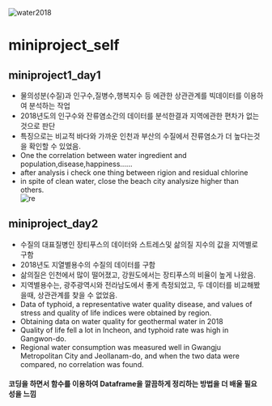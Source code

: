 ![water2018](https://user-images.githubusercontent.com/85270844/125163010-0a72c500-e1c6-11eb-86e0-758a81a5e83e.png)
# miniproject_self
## miniproject1_day1
* 물의성분(수질)과 인구수,질병수,행복지수 등 에관한 상관관계를 빅데이터를 이용하여 분석하는 작업
* 2018년도의 인구수와 잔류염소간의 데이터를 분석한결과 지역에관한 편차가 없는것으로 판단
* 특징으로는 비교적 바다와 가까운 인천과 부산의 수질에서 잔류염소가 더 높다는것을 확인할 수 있었음.
* One the correlation between water ingredient and population,disease,happiness......
* after analysis i check one thing between rigion and residual chlorine 
* in spite of clean water, close the beach city analysize higher than others.   
![re](https://user-images.githubusercontent.com/85270844/125190513-8d545800-e278-11eb-96ff-051d1f41dc9d.png)
## miniproject_day2

* 수질의 대표질병인 장티푸스의 데이터와 스트레스및 삶의질 지수의 값을 지역별로 구함
*  2018년도 지열별용수의 수질의 데이터를 구함
* 삶의질은 인천에서 많이 떨어졌고, 강원도에서는 장티푸스의 비율이 높게 나왔음.
* 지역별용수는, 광주광역시와 전라남도에서 좋게 측정되었고, 두 데이터를 비교해봤을때, 상관관계를 찾을 수 없었음.
* Data of typhoid, a representative water quality disease, and values of stress and quality of life indices were obtained by region.
* Obtaining data on water quality for geothermal water in 2018
* Quality of life fell a lot in Incheon, and typhoid rate was high in Gangwon-do.
* Regional water consumption was measured well in Gwangju Metropolitan City and Jeollanam-do, and when the two data were compared, no correlation was found.
#### 코딩을 하면서 함수를 이용하여 Dataframe을 깔끔하게 정리하는 방법을 더 배울 필요성을 느낌
